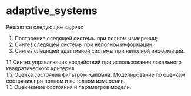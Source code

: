 # adaptive_systems

Решаются следующие задачи:
1. Построение следящей системы при полном измерении;
2. Синтез следящей системы при неполной информации;
3. Синтез следящей адаптивной системы при неполной информации.

1.1 Синтез управляющих воздействий при использовании локального квадратического критерия  
1.2 Оценка состояния фильтром Калмана. Моделирование по оценкам состояния при полном и неполном измерении.  
1.3 Оценивание состояния и параметров модели.
